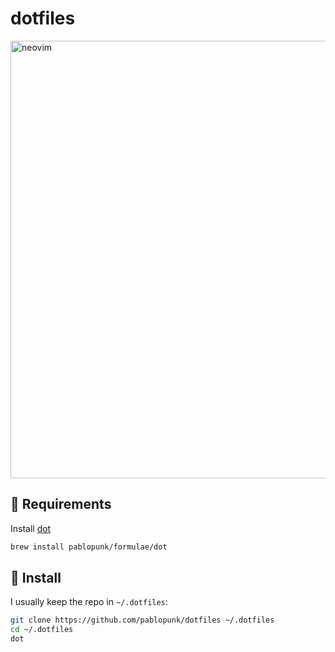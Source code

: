 # dotfiles

<img
  src="https://github.com/pablopunk/dotfiles/assets/4324982/d5badddc-5bc7-48dc-aaa4-061d4755826b"
  alt="neovim"
  width="700px" />

## 👀 Requirements

Install [dot](https://github.com/pablopunk/dot)

```bash
brew install pablopunk/formulae/dot
```

## 🚀 Install

I usually keep the repo in `~/.dotfiles`:

```bash
git clone https://github.com/pablopunk/dotfiles ~/.dotfiles
cd ~/.dotfiles
dot
```
